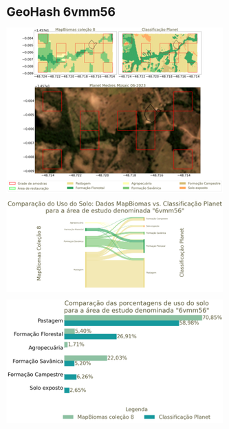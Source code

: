 # GeoHash 6vmm56

![GeoHash Mapa 6vmm56](figs/6vmm56_map.png)

![GeoHash Sankey 6vmm56](figs/sankey_6vmm56.png)

![GeoHash Porcent 6vmm56](figs/6vmm56_porcente.png) 
